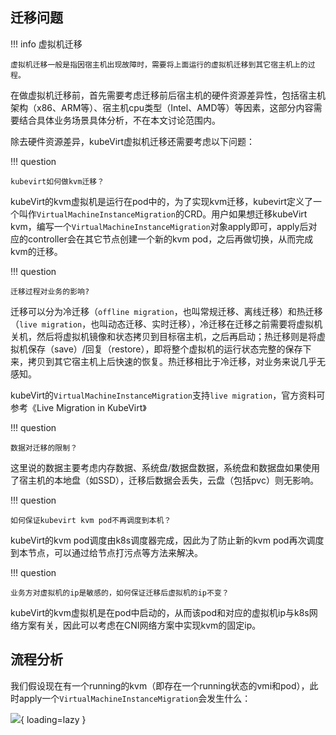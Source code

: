 
## 迁移问题

!!! info 虚拟机迁移

    虚拟机迁移一般是指因宿主机出现故障时，需要将上面运行的虚拟机迁移到其它宿主机上的过程。

在做虚拟机迁移前，首先需要考虑迁移前后宿主机的硬件资源差异性，包括宿主机架构（x86、ARM等）、宿主机cpu类型（Intel、AMD等）等因素，这部分内容需要结合具体业务场景具体分析，不在本文讨论范围内。

除去硬件资源差异，kubeVirt虚拟机迁移还需要考虑以下问题：

!!! question

    kubevirt如何做kvm迁移？

kubeVirt的kvm虚拟机是运行在pod中的，为了实现kvm迁移，kubevirt定义了一个叫作`VirtualMachineInstanceMigration`的CRD。用户如果想迁移kubeVirt kvm，编写一个`VirtualMachineInstanceMigration`对象apply即可，apply后对应的controller会在其它节点创建一个新的kvm pod，之后再做切换，从而完成kvm的迁移。

!!! question

    迁移过程对业务的影响?

迁移可以分为冷迁移（`offline migration`，也叫常规迁移、离线迁移）和热迁移（`live migration`，也叫动态迁移、实时迁移），冷迁移在迁移之前需要将虚拟机关机，然后将虚拟机镜像和状态拷贝到目标宿主机，之后再启动；热迁移则是将虚拟机保存（save）/回复（restore），即将整个虚拟机的运行状态完整的保存下来，拷贝到其它宿主机上后快速的恢复。热迁移相比于冷迁移，对业务来说几乎无感知。

kubeVirt的`VirtualMachineInstanceMigration`支持`live migration`，官方资料可参考《Live Migration in KubeVirt》

!!! question

    数据对迁移的限制？

这里说的数据主要考虑内存数据、系统盘/数据盘数据，系统盘和数据盘如果使用了宿主机的本地盘（如SSD），迁移后数据会丢失，云盘（包括pvc）则无影响。

!!! question

    如何保证kubevirt kvm pod不再调度到本机？

kubeVirt的kvm pod调度由k8s调度器完成，因此为了防止新的kvm pod再次调度到本节点，可以通过给节点打污点等方法来解决。

!!! question

    业务方对虚拟机的ip是敏感的，如何保证迁移后虚拟机的ip不变？

kubeVirt的kvm虚拟机是在pod中启动的，从而该pod和对应的虚拟机ip与k8s网络方案有关，因此可以考虑在CNI网络方案中实现kvm的固定ip。

## 流程分析

我们假设现在有一个running的kvm（即存在一个running状态的vmi和pod），此时apply一个`VirtualMachineInstanceMigration`会发生什么：

![](https://cdn.jsdelivr.net/gh/ikubevirt/ikubevirt.github.io/docs/assets/images/vm-migration-flow.png){ loading=lazy }
